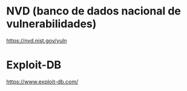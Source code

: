 # NVD (banco de dados nacional de vulnerabilidades)
https://nvd.nist.gov/vuln

# Exploit-DB
https://www.exploit-db.com/